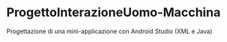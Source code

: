 # ProgettoInterazioneUomo-Macchina
Progettazione di una mini-applicazione con Android Studio (XML e Java)
